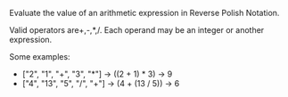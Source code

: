 Evaluate the value of an arithmetic expression in Reverse Polish Notation.

Valid operators are+,-,*,/. Each operand may be an integer or another expression.

Some examples:

   - ["2", "1", "+", "3", "*"] -> ((2 + 1) * 3) -> 9
   - ["4", "13", "5", "/", "+"] -> (4 + (13 / 5)) -> 6